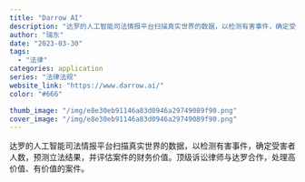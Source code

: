 ```yaml
---
title: "Darrow AI"
description: "达罗的人工智能司法情报平台扫描真实世界的数据，以检测有害事件，确定受害者人数，预测立法结果，并评估案件的财务价值。顶级诉"
author: "瑞东"
date: "2023-03-30"
tags:
  - "法律"
categories: application
series: "法律法规"
website_link: "https://www.darrow.ai/"
color: "#666"

thumb_image: "/img/e8e30eb91146a83d0946a29749089f90.png"
cover_image: "/img/e8e30eb91146a83d0946a29749089f90.png"
---
```


达罗的人工智能司法情报平台扫描真实世界的数据，以检测有害事件，确定受害者人数，预测立法结果，并评估案件的财务价值。顶级诉讼律师与达罗合作，处理高价值、有价值的案件。